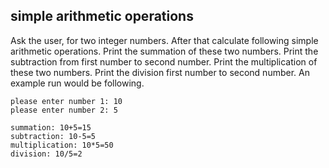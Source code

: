 ## simple arithmetic operations

Ask the user, for two integer numbers.
After that calculate following simple arithmetic operations.
Print the summation of these two numbers.
Print the subtraction from first number to second number.
Print the multiplication of these two numbers.
Print the division first number to second number.
An example run would be following.


	please enter number 1: 10
	please enter number 2: 5

	summation: 10+5=15
	subtraction: 10-5=5
	multiplication: 10*5=50
	division: 10/5=2
